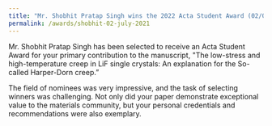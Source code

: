 ```yaml
---
title: "Mr. Shobhit Pratap Singh wins the 2022 Acta Student Award (02/07/21)"
permalink: /awards/shobhit-02-july-2021
---
```

Mr. Shobhit Pratap Singh has been selected to receive an Acta Student Award for your primary contribution to the manuscript, "The low-stress and high-temperature creep in LiF single crystals: An explanation for the So-called Harper-Dorn creep.”

The field of nominees was very impressive, and the task of selecting winners was challenging.  Not only did your paper demonstrate exceptional value to the materials community, but your personal credentials and recommendations were also exemplary.
